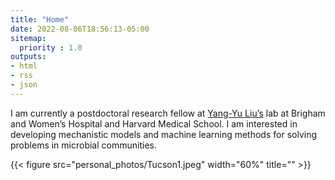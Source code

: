 ```yaml
---
title: "Home"
date: 2022-08-06T18:56:13-05:00
sitemap:
  priority : 1.0
outputs:
- html
- rss
- json
---
```

I am currently a postdoctoral research fellow at [Yang-Yu Liu’s](https://yangyuliu.bwh.harvard.edu/) lab at Brigham and Women’s Hospital and Harvard Medical School. I am interested in developing mechanistic models and machine learning methods for solving problems in microbial communities.

{{< figure src="personal_photos/Tucson1.jpeg" width="60%" title="" >}}

<!--I am a physicist by training and received my Ph.D. in Physics from the University of Illinois Urbana-Champaign in 2021, with my thesis focusing on modeling microbial communities with cross-feeding and predator-prey interactions. The primary goal of my current research is to combine ecological models and omics data to reveal the assembly rules of microbial communities, especially the human gut microbiomes. Besides the mathematical modeling, I am intensively working on computational projects related to precision nutrition such as predicting metabolomic profiles based on microbial compositions and dietary information using ecology-based models and machine learning models. More information about me can be found in my [CV](/files/TongWang_CV.pdf).-->
